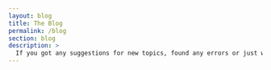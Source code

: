 ```yaml
---
layout: blog
title: The Blog
permalink: /blog
section: blog
description: >
  If you got any suggestions for new topics, found any errors or just want to add something feel free to open a ticket and/or pull request in the [blog's repository](https://github.com/JensKnipper/personal-blog).
---
```

